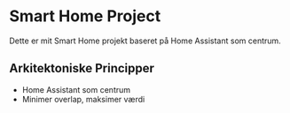 # Smart Home Project 
 
Dette er mit Smart Home projekt baseret på Home Assistant som centrum. 
 
## Arkitektoniske Principper 
- Home Assistant som centrum 
- Minimer overlap, maksimer værdi 

